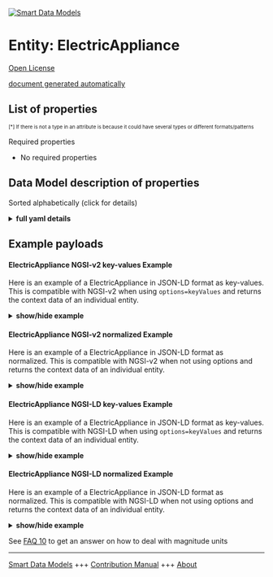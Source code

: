 <!-- 10-Header -->  
[![Smart Data Models](https://smartdatamodels.org/wp-content/uploads/2022/01/SmartDataModels_logo.png "Logo")](https://smartdatamodels.org)  
Entity: ElectricAppliance  
=========================<!-- /10-Header -->  
<!-- 15-License -->  
[Open License](https://github.com/smart-data-models//dataModel.S4BLDG/blob/master/ElectricAppliance/LICENSE.md)  
[document generated automatically](https://docs.google.com/presentation/d/e/2PACX-1vTs-Ng5dIAwkg91oTTUdt8ua7woBXhPnwavZ0FxgR8BsAI_Ek3C5q97Nd94HS8KhP-r_quD4H0fgyt3/pub?start=false&loop=false&delayms=3000#slide=id.gb715ace035_0_60)  
<!-- /15-License -->  
<!-- 20-Description -->  
<!-- /20-Description -->  
<!-- 30-PropertiesList -->  

## List of properties  

<sup><sub>[*] If there is not a type in an attribute is because it could have several types or different formats/patterns</sub></sup>  
<!-- /30-PropertiesList -->  
<!-- 35-RequiredProperties -->  
Required properties  
- No required properties  <!-- /35-RequiredProperties -->  
<!-- 40-RequiredProperties -->  
<!-- /40-RequiredProperties -->  
<!-- 50-DataModelHeader -->  
## Data Model description of properties  
Sorted alphabetically (click for details)  
<!-- /50-DataModelHeader -->  
<!-- 60-ModelYaml -->  
<details><summary><strong>full yaml details</strong></summary>    
```yaml  
ElectricAppliance:    
  description: An electric appliance is a device intended for consumer usage that is powered by electricity. Electric appliances may be fixed in place or may be able to be moved from one space to another. Electric appliances require an electrical supply that may be supplied either by an electrical circuit or provided from a local battery source.    
  properties:    
    address:    
      description: The mailing address    
      properties:    
        addressCountry:    
          description: 'Property. The country. For example, Spain. Model:''https://schema.org/addressCountry'''    
          type: string    
        addressLocality:    
          description: 'Property. The locality in which the street address is, and which is in the region. Model:''https://schema.org/addressLocality'''    
          type: string    
        addressRegion:    
          description: 'Property. The region in which the locality is, and which is in the country. Model:''https://schema.org/addressRegion'''    
          type: string    
        district:    
          description: 'A district is a type of administrative division that, in some countries, is managed by the local government.'    
          type: string    
        postOfficeBoxNumber:    
          description: 'Property. The post office box number for PO box addresses. For example, 03578. Model:''https://schema.org/postOfficeBoxNumber'''    
          type: string    
        postalCode:    
          description: 'Property. The postal code. For example, 24004. Model:''https://schema.org/https://schema.org/postalCode'''    
          type: string    
        streetAddress:    
          description: 'Property. The street address. Model:''https://schema.org/streetAddress'''    
          type: string    
        streetNr:    
          description: Number identifying a specific property on a public street.    
          type: string    
      type: object    
      x-ngsi:    
        model: https://schema.org/address    
        type: Property    
    alternateName:    
      description: An alternative name for this item    
      type: string    
      x-ngsi:    
        type: Property    
    areaServed:    
      description: The geographic area where a service or offered item is provided    
      type: string    
      x-ngsi:    
        model: https://schema.org/Text    
        type: Property    
    dataProvider:    
      description: A sequence of characters identifying the provider of the harmonised data entity.    
      type: string    
      x-ngsi:    
        type: Property    
    dateCreated:    
      description: Entity creation timestamp. This will usually be allocated by the storage platform.    
      format: date-time    
      type: string    
      x-ngsi:    
        type: Property    
    dateModified:    
      description: Timestamp of the last modification of the entity. This will usually be allocated by the storage platform.    
      format: date-time    
      type: string    
      x-ngsi:    
        type: Property    
    description:    
      description: A description of this item    
      type: string    
      x-ngsi:    
        type: Property    
    hasManufacturer:    
      description: 'Property. A relationship identifying the manufacturer of an entity (e.g., device). The value is expected to be a string or a string with language tag.'    
      type: string    
      x-ngsi:    
        type: Property    
    hasModel:    
      description: 'Property. A relationship identifying the model of an entity (e.g., device). The value is expected to be a string or a string with language tag.'    
      type: string    
      x-ngsi:    
        type: Property    
    id:    
      anyOf: &electricappliance_-_properties_-_iscontainedinbuildingspace_-_anyof    
        - description: Property. Identifier format of any NGSI entity    
          maxLength: 256    
          minLength: 1    
          pattern: ^[\w\-\.\{\}\$\+\*\[\]`|~^@!,:\\]+$    
          type: string    
        - description: Property. Identifier format of any NGSI entity    
          format: uri    
          type: string    
      description: Unique identifier of the entity    
      x-ngsi:    
        type: Property    
    isContainedInBuildingSpace:    
      anyOf: *electricappliance_-_properties_-_iscontainedinbuildingspace_-_anyof    
      description: Relationship. An entity used to define the physical spaces of the building. A building space contains devices or building objects. (BuildingSpace)    
      x-ngsi:    
        type: Property    
    isContainedInPhysicalObject:    
      anyOf: *electricappliance_-_properties_-_iscontainedinbuildingspace_-_anyof    
      description: Relationship. Any Object that has a proper space region.  (Definition extracted from DUL ontology) (PhysicalObject)    
      x-ngsi:    
        type: Property    
    isSubSystemOf:    
      description: Relationship. A reference to a system(s) that this Physical Object is part of.    
      items:    
        anyOf: *electricappliance_-_properties_-_iscontainedinbuildingspace_-_anyof    
        description: Property. Unique identifier of the entity    
      type: array    
      x-ngsi:    
        type: Relationship    
    location:    
      description: 'Geojson reference to the item. It can be Point, LineString, Polygon, MultiPoint, MultiLineString or MultiPolygon'    
      oneOf:    
        - description: GeoProperty. Geojson reference to the item. Point    
          properties:    
            bbox:    
              items:    
                type: number    
              minItems: 4    
              type: array    
            coordinates:    
              items:    
                type: number    
              minItems: 2    
              type: array    
            type:    
              enum:    
                - Point    
              type: string    
          required:    
            - type    
            - coordinates    
          title: GeoJSON Point    
          type: object    
        - description: GeoProperty. Geojson reference to the item. LineString    
          properties:    
            bbox:    
              items:    
                type: number    
              minItems: 4    
              type: array    
            coordinates:    
              items:    
                items:    
                  type: number    
                minItems: 2    
                type: array    
              minItems: 2    
              type: array    
            type:    
              enum:    
                - LineString    
              type: string    
          required:    
            - type    
            - coordinates    
          title: GeoJSON LineString    
          type: object    
        - description: GeoProperty. Geojson reference to the item. Polygon    
          properties:    
            bbox:    
              items:    
                type: number    
              minItems: 4    
              type: array    
            coordinates:    
              items:    
                items:    
                  items:    
                    type: number    
                  minItems: 2    
                  type: array    
                minItems: 4    
                type: array    
              type: array    
            type:    
              enum:    
                - Polygon    
              type: string    
          required:    
            - type    
            - coordinates    
          title: GeoJSON Polygon    
          type: object    
        - description: GeoProperty. Geojson reference to the item. MultiPoint    
          properties:    
            bbox:    
              items:    
                type: number    
              minItems: 4    
              type: array    
            coordinates:    
              items:    
                items:    
                  type: number    
                minItems: 2    
                type: array    
              type: array    
            type:    
              enum:    
                - MultiPoint    
              type: string    
          required:    
            - type    
            - coordinates    
          title: GeoJSON MultiPoint    
          type: object    
        - description: GeoProperty. Geojson reference to the item. MultiLineString    
          properties:    
            bbox:    
              items:    
                type: number    
              minItems: 4    
              type: array    
            coordinates:    
              items:    
                items:    
                  items:    
                    type: number    
                  minItems: 2    
                  type: array    
                minItems: 2    
                type: array    
              type: array    
            type:    
              enum:    
                - MultiLineString    
              type: string    
          required:    
            - type    
            - coordinates    
          title: GeoJSON MultiLineString    
          type: object    
        - description: GeoProperty. Geojson reference to the item. MultiLineString    
          properties:    
            bbox:    
              items:    
                type: number    
              minItems: 4    
              type: array    
            coordinates:    
              items:    
                items:    
                  items:    
                    items:    
                      type: number    
                    minItems: 2    
                    type: array    
                  minItems: 4    
                  type: array    
                type: array    
              type: array    
            type:    
              enum:    
                - MultiPolygon    
              type: string    
          required:    
            - type    
            - coordinates    
          title: GeoJSON MultiPolygon    
          type: object    
      x-ngsi:    
        type: GeoProperty    
    name:    
      description: The name of this item.    
      type: string    
      x-ngsi:    
        type: Property    
    owner:    
      description: A List containing a JSON encoded sequence of characters referencing the unique Ids of the owner(s)    
      items:    
        anyOf: *electricappliance_-_properties_-_iscontainedinbuildingspace_-_anyof    
        description: Property. Unique identifier of the entity    
      type: array    
      x-ngsi:    
        type: Property    
    seeAlso:    
      description: list of uri pointing to additional resources about the item    
      oneOf:    
        - items:    
            format: uri    
            type: string    
          minItems: 1    
          type: array    
        - format: uri    
          type: string    
      x-ngsi:    
        type: Property    
    source:    
      description: 'A sequence of characters giving the original source of the entity data as a URL. Recommended to be the fully qualified domain name of the source provider, or the URL to the source object.'    
      type: string    
      x-ngsi:    
        type: Property    
    type:    
      description: Property. It must be equal to `ElectricAppliance`.    
      enum:    
        - ElectricAppliance    
      type: string    
      x-ngsi:    
        type: Property    
  required:    
    - id    
    - type    
  type: object    
  x-derived-from: "https://saref.etsi.org/saref4bldg/v1.1.2/#s4bldg:ElectricAppliance"    
  x-disclaimer: 'Redistribution and use in source and binary forms, with or without modification, are permitted  provided that the license conditions are met. Copyleft (c) 2022 Contributors to Smart Data Models Program'    
  x-license-url: https://github.com/smart-data-models/dataModel.S4BLDG/blob/master/ElectricAppliance/LICENSE.md    
  x-model-schema: https://smart-data-models.github.com/dataModel.SAREF4BLDG/ElectricAppliance/schema.json    
  x-model-tags: SAREF ElectricAppliance    
  x-version: 0.0.1    
```  
</details>    
<!-- /60-ModelYaml -->  
<!-- 70-MiddleNotes -->  
<!-- /70-MiddleNotes -->  
<!-- 80-Examples -->  
## Example payloads    
#### ElectricAppliance NGSI-v2 key-values Example    
Here is an example of a ElectricAppliance in JSON-LD format as key-values. This is compatible with NGSI-v2 when  using `options=keyValues` and returns the context data of an individual entity.  
<details><summary><strong>show/hide example</strong></summary>    
```json  
{  
  "id": "urn:ngsi-ld:ElectricAppliance:6e65c1d1-0ce5-4828-aaeb-fb9e2ef604ad",  
  "type": "ElectricAppliance",  
  "isContainedInBuildingSpace": "urn:ngsi-ld:BuildingSpace:d4a091f6-b086-4318-88c5-d7b7a244cb28",  
  "isContainedInPhysicalObject": "urn:ngsi-ld:PhysicalObject:8fbda04a-a5fc-44cd-9854-da6113cfc5f9",  
  "isSubSystemOf": [  
    "urn:ngsi-ld:System:3d107394-8ee6-41da-aadd-a754c9de429e",  
    "urn:ngsi-ld:System:bfdeb3cd-ed1e-4e1a-8db1-7fb7e1f39bee",  
    "urn:ngsi-ld:System:a2c1fd65-c4e7-45ca-af3e-0dcac93f2465"  
  ],  
  "hasManufacturer": "ElectricAppliance Company Inc.",  
  "hasModel": "ElectricAppliance 0.1.2",  
  "dateCreated": "2023-01-25T19:20:17Z",  
  "dateModified": "2023-01-26T02:11:47Z",  
  "source": "Import",  
  "name": "ElectricAppliance",  
  "alternateName": "ElectricAppliance type 2",  
  "description": "ElectricAppliance of limited ElectricAppliance types",  
  "dataProvider": "IFC file"  
}  
```  
</details>  
#### ElectricAppliance NGSI-v2 normalized Example    
Here is an example of a ElectricAppliance in JSON-LD format as normalized. This is compatible with NGSI-v2 when not using options and returns the context data of an individual entity.  
<details><summary><strong>show/hide example</strong></summary>    
```json  
{  
  "id": "urn:ngsi-ld:ElectricAppliance:96716a2d-2f29-4743-82df-10d2eca00ede",  
  "type": "ElectricAppliance",  
  "isContainedInBuildingSpace": {  
    "type": "URI",  
    "value": "urn:ngsi-ld:BuildingSpace:01f5ab5b-8e44-41de-b0f7-b5b3f33717b8"  
  },  
  "isContainedInPhysicalObject": {  
    "type": "URI",  
    "value": "urn:ngsi-ld:PhysicalObject:480240b9-9494-4d25-988b-6e52684ef2d1"  
  },  
  "isSubSystemOf": {  
    "type": "array",  
    "value": [  
      {  
        "type": "URI",  
        "value": "urn:ngsi-ld:System:c561dc1f-70af-4eba-8df2-0b12636d5452"  
      },  
      {  
        "type": "URI",  
        "value": "urn:ngsi-ld:System:b2c80983-473f-4a2e-b7ac-a52ba8fb87a1"  
      },  
      {  
        "type": "URI",  
        "value": "urn:ngsi-ld:System:cad65c54-699e-42d1-92d1-30498917b466"  
      }  
    ]  
  },  
  "hasManufacturer": {  
    "type": "Text",  
    "value": "ElectricAppliance Company Inc."  
  },  
  "hasModel": {  
    "type": "Text",  
    "value": "ElectricAppliance 0.1.2"  
  },  
  "dateCreated": {  
    "type": "DateTime",  
    "value": "2023-01-26T12:06:23.0239951+01:00"  
  },  
  "dateModified": {  
    "type": "DateTime",  
    "value": "2023-01-26T11:52:29.7829399+01:00"  
  },  
  "source": {  
    "type": "Text",  
    "value": "Import"  
  },  
  "name": {  
    "type": "Text",  
    "value": "ElectricAppliance"  
  },  
  "alternateName": {  
    "type": "Text",  
    "value": "ElectricAppliance type 2"  
  },  
  "description": {  
    "type": "Text",  
    "value": "ElectricAppliance of limited ElectricAppliance types"  
  },  
  "dataProvider": {  
    "type": "Text",  
    "value": "IFC file"  
  }  
}  
```  
</details>  
#### ElectricAppliance NGSI-LD key-values Example    
Here is an example of a ElectricAppliance in JSON-LD format as key-values. This is compatible with NGSI-LD when  using `options=keyValues` and returns the context data of an individual entity.  
<details><summary><strong>show/hide example</strong></summary>    
```json  
{  
  "id": "urn:ngsi-ld:ElectricAppliance:d59d2cef-8b46-4096-9529-f69c20153cda",  
  "type": "ElectricAppliance",  
  "isContainedInBuildingSpace": "urn:ngsi-ld:BuildingSpace:ff56d041-f8c4-45ce-bb80-6640726f99fc",  
  "isContainedInPhysicalObject": "urn:ngsi-ld:PhysicalObject:9211c842-e092-4c55-b61a-8b7e70b314f0",  
  "isSubSystemOf": [  
    "urn:ngsi-ld:System:1ca917af-3521-4fa1-9625-107542a9dd84",  
    "urn:ngsi-ld:System:b37bd7ae-e6e6-404b-82c9-c8490d370934",  
    "urn:ngsi-ld:System:7e7cb3ea-44f3-423b-b664-9bc52e2de492"  
  ],  
  "hasManufacturer": "ElectricAppliance Company Inc.",  
  "hasModel": "ElectricAppliance 0.1.2",  
  "dateCreated": "2023-01-26T06:24:09Z",  
  "dateModified": "2023-01-26T10:24:54Z",  
  "source": "Import",  
  "name": "ElectricAppliance",  
  "alternateName": "ElectricAppliance type 2",  
  "description": "ElectricAppliance of limited ElectricAppliance types",  
  "dataProvider": "IFC file",  
  "@context": [  
    "https://raw.githubusercontent.com/smart-data-models/dataModel.S4BLDG/master/context.jsonld",  
    "https://uri.etsi.org/ngsi-ld/v1/ngsi-ld-core-context.jsonld"  
  ]  
}  
```  
</details>  
#### ElectricAppliance NGSI-LD normalized Example    
Here is an example of a ElectricAppliance in JSON-LD format as normalized. This is compatible with NGSI-LD when not using options and returns the context data of an individual entity.  
<details><summary><strong>show/hide example</strong></summary>    
```json  
{  
  "id": "urn:ngsi-ld:ElectricAppliance:432b9ede-40de-497c-8018-f1f99a3a83db",  
  "type": "ElectricAppliance",  
  "isContainedInBuildingSpace": {  
    "type": "Relationship",  
    "object": "urn:ngsi-ld:BuildingSpace:2f3cde5a-5d50-4a7e-9154-03e6ecbe7c76"  
  },  
  "isContainedInPhysicalObject": {  
    "type": "Relationship",  
    "object": "urn:ngsi-ld:PhysicalObject:4f82fb66-4142-4fb9-955c-6e96633e5221"  
  },  
  "isSubSystemOf": [  
    {  
      "type": "Relationship",  
      "object": "urn:ngsi-ld:System:1f3d76fa-fcea-4e6c-a448-ce031f17c31f"  
    },  
    {  
      "type": "Relationship",  
      "object": "urn:ngsi-ld:System:a65e461a-cc13-4328-8524-4c3cf19079be"  
    },  
    {  
      "type": "Relationship",  
      "object": "urn:ngsi-ld:System:8ff7b46e-4446-4682-9421-d6dce91a29b6"  
    }  
  ],  
  "hasManufacturer": {  
    "type": "Property",  
    "value": "ElectricAppliance Company Inc."  
  },  
  "hasModel": {  
    "type": "Property",  
    "value": "ElectricAppliance 0.1.2"  
  },  
  "dateCreated": {  
    "type": "Property",  
    "value": "2023-01-25T20:22:32Z"  
  },  
  "dateModified": {  
    "type": "Property",  
    "value": "2023-01-25T22:18:49Z"  
  },  
  "source": {  
    "type": "Property",  
    "value": "Import"  
  },  
  "name": {  
    "type": "Property",  
    "value": "ElectricAppliance"  
  },  
  "alternateName": {  
    "type": "Property",  
    "value": "ElectricAppliance type 2"  
  },  
  "description": {  
    "type": "Property",  
    "value": "ElectricAppliance of limited ElectricAppliance types"  
  },  
  "dataProvider": {  
    "type": "Property",  
    "value": "IFC file"  
  },  
  "@context": [  
    "https://raw.githubusercontent.com/smart-data-models/dataModel.S4BLDG/master/context.jsonld",  
    "https://uri.etsi.org/ngsi-ld/v1/ngsi-ld-core-context.jsonld"  
  ]  
}  
```  
</details><!-- /80-Examples -->  
<!-- 90-FooterNotes -->  
<!-- /90-FooterNotes -->  
<!-- 95-Units -->  
See [FAQ 10](https://smartdatamodels.org/index.php/faqs/) to get an answer on how to deal with magnitude units  
<!-- /95-Units -->  
<!-- 97-LastFooter -->  
---  
[Smart Data Models](https://smartdatamodels.org) +++ [Contribution Manual](https://bit.ly/contribution_manual) +++ [About](https://bit.ly/Introduction_SDM)<!-- /97-LastFooter -->  

